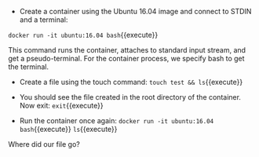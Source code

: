 - Create a container using the Ubuntu 16.04 image and connect to STDIN and a terminal:

`docker run -it ubuntu:16.04 bash`{{execute}}

This command runs the container, attaches to standard input stream, and get a pseudo-terminal. For the container process, we specify bash to get the terminal.

- Create a file using the touch command:
`touch test && ls`{{execute}}

- You should see the file created in the root directory of the container. Now exit:
`exit`{{execute}}

- Run the container once again:
`docker run -it ubuntu:16.04 bash`{{execute}}
`ls`{{execute}}

Where did our file go?